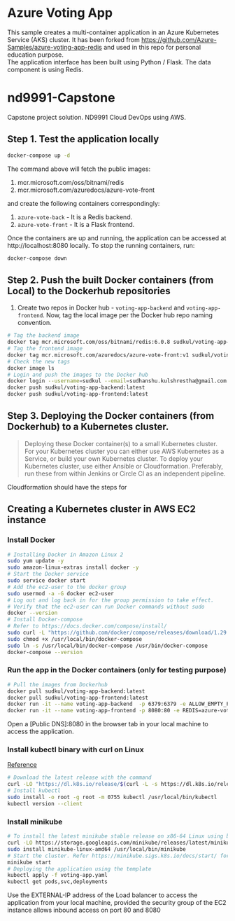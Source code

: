 

# Azure Voting App
This sample creates a multi-container application in an Azure Kubernetes Service (AKS) cluster. It has been forked from https://github.com/Azure-Samples/azure-voting-app-redis and used in this repo for personal education purpose.  
The application interface has been built using Python / Flask. The data component is using Redis.



# nd9991-Capstone
Capstone project solution. ND9991 Cloud DevOps using AWS. 
## Step 1. Test the application locally
```bash
docker-compose up -d
```

The command above will fetch the public images:
1. mcr.microsoft.com/oss/bitnami/redis
2. mcr.microsoft.com/azuredocs/azure-vote-front 

and create the following containers correspondingly:
1. `azure-vote-back` - It is a Redis backend.
2. `azure-vote-front` - It is a Flask frontend. 

Once the containers are up and running, the application can be accessed at http://localhost:8080 locally.  To stop the running containers, run:
```bash
docker-compose down
```


## Step 2. Push the built Docker containers (from Local) to the Dockerhub repositories

1. Create two repos in Docker hub - `voting-app-backend` and `voting-app-frontend`. Now, tag the local image per the Docker hub repo naming convention. 
```bash
# Tag the backend image
docker tag mcr.microsoft.com/oss/bitnami/redis:6.0.8 sudkul/voting-app-backend:latest
# Tag the frontend image
docker tag mcr.microsoft.com/azuredocs/azure-vote-front:v1 sudkul/voting-app-frontend:latest
# Check the new tags 
docker image ls
# Login and push the images to the Docker hub
docker login --username=sudkul --email=sudhanshu.kulshrestha@gmail.com
docker push sudkul/voting-app-backend:latest
docker push sudkul/voting-app-frontend:latest
```

## Step 3. Deploying the Docker containers (from Dockerhub) to a Kubernetes cluster. 
>Deploying these Docker container(s) to a small Kubernetes cluster. For your Kubernetes cluster you can either use AWS Kubernetes as a Service, or build your own Kubernetes cluster. To deploy your Kubernetes cluster, use either Ansible or Cloudformation. Preferably, run these from within Jenkins or Circle CI as an independent pipeline.


Cloudformation should have the steps for 
## Creating a Kubernetes cluster in AWS EC2 instance
### Install Docker
```bash
# Installing Docker in Amazon Linux 2
sudo yum update -y
sudo amazon-linux-extras install docker -y
# Start the Docker service
sudo service docker start
# Add the ec2-user to the docker group
sudo usermod -a -G docker ec2-user
# Log out and log back in for the group permission to take effect.
# Verify that the ec2-user can run Docker commands without sudo
docker --version
# Install Docker-compose
# Refer to https://docs.docker.com/compose/install/
sudo curl -L "https://github.com/docker/compose/releases/download/1.29.2/docker-compose-$(uname -s)-$(uname -m)" -o /usr/local/bin/docker-compose
sudo chmod +x /usr/local/bin/docker-compose
sudo ln -s /usr/local/bin/docker-compose /usr/bin/docker-compose
docker-compose --version
```

### Run the app in the Docker containers (only for testing purpose)
```bash
# Pull the images from Dockerhub
docker pull sudkul/voting-app-backend:latest
docker pull sudkul/voting-app-frontend:latest
docker run -it --name voting-app-backend  -p 6379:6379 -e ALLOW_EMPTY_PASSWORD="yes" sudkul/voting-app-backend:latest
docker run -it --name voting-app-frontend -p 8080:80 -e REDIS=azure-vote-back sudkul/voting-app-frontend:latest 
```
Open a [Public DNS]:8080 in the browser tab in your local machine to access the application. 

### Install kubectl binary with curl on Linux 
[Reference](https://kubernetes.io/docs/tasks/tools/install-kubectl-linux/#install-kubectl-binary-with-curl-on-linux)
```bash
# Download the latest release with the command
curl -LO "https://dl.k8s.io/release/$(curl -L -s https://dl.k8s.io/release/stable.txt)/bin/linux/amd64/kubectl"
# Install kubectl
sudo install -o root -g root -m 0755 kubectl /usr/local/bin/kubectl
kubectl version --client
```
### Install minikube
```bash
# To install the latest minikube stable release on x86-64 Linux using binary download:
curl -LO https://storage.googleapis.com/minikube/releases/latest/minikube-linux-amd64
sudo install minikube-linux-amd64 /usr/local/bin/minikube
# Start the cluster. Refer https://minikube.sigs.k8s.io/docs/start/ for more details
minikube start
# Deploying the application using the template
kubectl apply -f voting-app.yaml
kubectl get pods,svc,deployments
```
Use the EXTERNAL-IP address of the Load balancer to access the application from your local machine, provided the security group of  the EC2 instance allows inbound access on port 80 and 8080